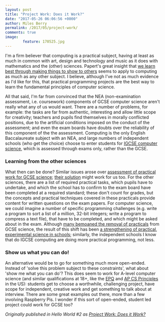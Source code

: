 ```yaml
---
layout: post
title: "Project Work: Does it Work?"
date: "2017-05-26 06:06:56 +0000"
author: Miles Berry
permalink: /2017/05/project-work/
comments: true
image:
        feature: 170525.jpg
---
```


I'm a firm believer that computing is a practical subject, having at least as much in common with art, design and technology and music as it does with mathematics and the (other) sciences. Papert's great insight that [we learn best through making things to show to others](http://www.papert.org/articles/SituatingConstructionism.html) seems to apply to computing as much as any other subject. I believe, although I've not as much evidence as I'd like for this, that practical programming projects are the best way to learn the fundamental principles of computer science.

All that said, I'm far from convinced that the NEA (non-examination assessment, i.e. coursework) components of GCSE computer science aren't really what any of us would want. There are a number of problems, for example: the tasks are far from authentic, interesting and allow little scope for creativity; teachers and pupils find themselves in morally conflicted positions, due to the artificial conditions imposed on the conduct of the assessment; and even the exam boards have doubts over the reliability of this component of the the assessment. Computing is the only English Baccalaureate subject with an NEA, and large numbers of independent schools (who get the choice) choose to enter students for [IGCSE computer science](http://www.cie.org.uk/programmes-and-qualifications/cambridge-igcse-computer-science-0478/), which is assessed through exams only, rather than the GCSE.

### Learning from the other sciences

What then can be done? Similar issues arose over [assessment of practical work for GCSE science](http://www.cambridgeassessment.org.uk/Images/145830-coursework-radical-solutions-in-demanding-times-.pdf); [their solution](http://www.ocr.org.uk/qualifications/by-subject/science/positive-about-practical/) might work for us too. For the other sciences, there are a list of required practical tasks, which pupils have to undertake, and which the school has to confirm to the exam board have been completed at a required standard; these don't count for grades, but the concepts and practical techniques covered in these practicals provide content for written questions on the exam papers. For computer science, we could imagine a number of specific programming challenges (e.g. write a program to sort a list of a million, 32-bit integers; write a program to compress a text file), that have to be completed, and which might be asked about in the exam. Although [many bemoaned the removal of practicals](https://www.theguardian.com/education/2015/jan/08/wellcome-trust-ofqual-lab-marks-gcse-exams-students) from GCSE science, the result of this shift has been [a strengthening of practical, experimental science in schools](http://www.ocr.org.uk/qualifications/by-subject/science/science-news/practical-endorsement-more-education-less-assessment/); similarly, the independent schools I know that do IGCSE computing are doing more practical programming, not less.

### Show us what you can do!

An alternative would be to go for something much more open-ended. Instead of 'solve this problem subject to these constraints', what about 'show me what you can do'? This does seem to work for A-level computer science (and similar qualifications at 18+, like the [EPQ](http://www.ocr.org.uk/qualifications/projects-extended-project-h856/) and [AP CS Principles](https://secure-media.collegeboard.org/digitalServices/pdf/ap/ap-computer-science-principles-course-and-exam-description.pdf) in the US): students get to choose a worthwhile, challenging project, have scope for independent, creative work and get something to talk about at interview. There are some great examples out there, more than a few involving Raspberry Pis. I wonder if this sort of open-ended, student led project could work for GCSE too?

*Originally published in Hello World #2 as [Project Work: Does it Work?](http://s3-eu-west-1.amazonaws.com/rpi-magazines/issues/full_pdfs/000/000/003/original/HelloWorld02.pdf#page=98)*
